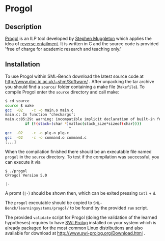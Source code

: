 # Progol

## Description

[Progol](http://www.doc.ic.ac.uk/~shm/progol.html) is an ILP tool developed by
[Stephen Muggleton](http://wp.doc.ic.ac.uk/shm/) which applies the idea of [reverse
entailment](http://www.doc.ic.ac.uk/~shm/Papers/InvEnt.pdf).
It is written in C and the source code is provided 'free of charge for academic research and teaching only.'

## Installation

To use Progol within SML-Bench download the latest source code at http://www.doc.ic.ac.uk/~shm/Software/ .
After unpacking the tar archive you should find a `source/` folder containing a make file (`Makefile`).
To compile Progol enter the `source` directory and call make:

```bash
$ cd source
source $ make
gcc  -O2    -c -o main.o main.c
main.c: In function ‘checkargs’:
main.c:85:29: warning: incompatible implicit declaration of built-in function ‘malloc’
         if (!(stack=(char *)malloc(stack_size*sizeof(char))))
                             ^
gcc  -O2    -c -o plg.o plg.c
gcc  -O2    -c -o command.o command.c
[...]
```

When the compilation finished there should be an executable file named `progol` in the `source` directory.
To test if the compilation was successful, you can execute it via

```
$ ./progol 
CProgol Version 5.0

|- 
```

A promt (`|-`) should be shown then, which can be exited pressing `Cntl` + `d`.

The `progol` executable should be copied to `SML-Bench/learningsystems/progol/` to be found by the provided `run` script.

The provided `validate` script for Progol (doing the validation of the learned hypotheses) requires to have [SWI Prolog](http://www.swi-prolog.org/) installed on your system which is already packaged for the most common Linux distributions and also available for download at http://www.swi-prolog.org/Download.html .
